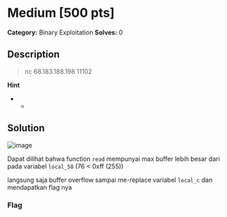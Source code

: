 # Medium [500 pts]

**Category:** Binary Exploitation
**Solves:** 0

## Description
>nc 68.183.188.198 11102

**Hint**
* -

## Solution
![image](https://github.com/FlaBBB/Cybers_security/assets/91487840/f6fdf1c1-c5fc-4990-bd0c-b01aab792a05)

Dapat dilihat bahwa function `read` mempunyai max buffer lebih besar dari pada variabel `local_58` (76 < 0xff (255))

langsung saja buffer overflow sampai me-replace variabel `local_c` dan mendapatkan flag nya

### Flag


